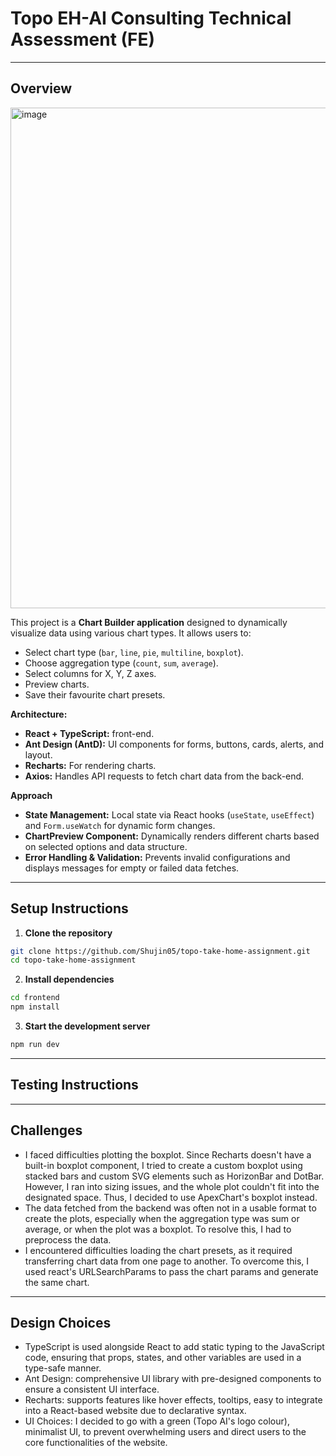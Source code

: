 # Topo EH-AI Consulting Technical Assessment (FE)  
---
## Overview
<img width="1683" height="801" alt="image" src="https://github.com/user-attachments/assets/fb8b8291-6253-413d-b8e7-512b29fd29d1" />

This project is a **Chart Builder application** designed to dynamically visualize data using various chart types. It allows users to:
- Select chart type (`bar`, `line`, `pie`, `multiline`, `boxplot`).  
- Choose aggregation type (`count`, `sum`, `average`).  
- Select columns for X, Y, Z axes.  
- Preview charts.
- Save their favourite chart presets.

**Architecture:**
- **React + TypeScript:** front-end. 
- **Ant Design (AntD):** UI components for forms, buttons, cards, alerts, and layout.  
- **Recharts:** For rendering  charts.  
- **Axios:** Handles API requests to fetch chart data from the back-end.

**Approach**
- **State Management:** Local state via React hooks (`useState`, `useEffect`) and `Form.useWatch` for dynamic form changes.  
- **ChartPreview Component:** Dynamically renders different charts based on selected options and data structure.  
- **Error Handling & Validation:** Prevents invalid configurations and displays messages for empty or failed data fetches.
---

## Setup Instructions

1. **Clone the repository**  

```bash
git clone https://github.com/Shujin05/topo-take-home-assignment.git
cd topo-take-home-assignment
```

2. **Install dependencies** 
```bash
cd frontend
npm install
```

3. **Start the development server** 
```bash
npm run dev
```
---

## Testing Instructions

---
## Challenges
- I faced difficulties plotting the boxplot. Since Recharts doesn't have a built-in boxplot component, I tried to create a custom boxplot using stacked bars and custom SVG elements such as HorizonBar and DotBar. However, I ran into sizing issues, and the whole plot couldn't fit into the designated space. Thus, I decided to use ApexChart's boxplot instead.
- The data fetched from the backend was often not in a usable format to create the plots, especially when the aggregation type was sum or average, or when the plot was a boxplot. To resolve this, I had to preprocess the data.
- I encountered difficulties loading the chart presets, as it required transferring chart data from one page to another. To overcome this, I used react's URLSearchParams to pass the chart params and generate the same chart.

---
## Design Choices
- TypeScript is used alongside React to add static typing to the JavaScript code, ensuring that props, states, and other variables are used in a type-safe manner.
- Ant Design: comprehensive UI library with pre-designed components to ensure a consistent UI interface.
- Recharts: supports features like hover effects, tooltips, easy to integrate into a React-based website due to declarative syntax.
- UI Choices: I decided to go with a green (Topo AI's logo colour), minimalist UI, to prevent overwhelming users and direct users to the core functionalities of the website.

